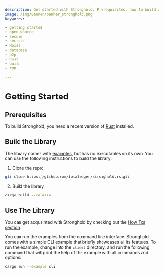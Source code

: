 ```yaml
---
description: Get started with Stronghold. Prerequisites, how to build and use the library.   
image: /img/Banner/banner_stronghold.png
keywords:

- getting started
- open-source
- secure
- secrets
- Noise
- database
- p2p
- Rust
- build
- run

---
```


# Getting Started

## Prerequisites

To build Stronghold, you need a recent version of [Rust](https://www.rust-lang.org) installed.

## Build the Library

The library comes with [examples](how_tos/cli/running_examples), but has no executables on its own. You can use the
following instructions to build the library:

1. Clone the repo:

```sh
git clone https://github.com/iotaledger/stronghold.rs.git
```

2. Build the library

```sh
cargo build --release
```

## Use The Library

You can get acquainted with Stronghold by checking out the [How Tos section](how_tos/cli/running_examples).

You can run the examples from the command line interface. Stronghold comes with a simple CLI example that briefly
showcases all its features. To run the example, change into the `client` directory, and run the following
command that will print the help of the example with all commands and options:

```sh
cargo run --example cli
```

